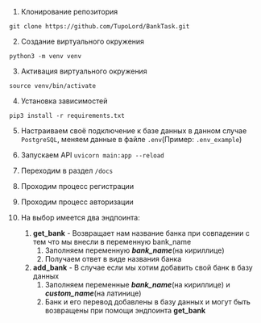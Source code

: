 1. Клонирование репозитория 

```git clone https://github.com/TupoLord/BankTask.git```

2. Создание виртуального окружения

```python3 -m venv venv```

3. Активация виртуального окружения

```source venv/bin/activate```

4. Установка зависимостей

```pip3 install -r requirements.txt```

5. Настраиваем своё подключение к базе данных в данном случае ```PostgreSQL```, меняем данные в файле ```.env```(Пример: ```.env_example```)


6. Запускаем API
```uvicorn main:app --reload```

7. Переходим в раздел ```/docs```

7. Проходим процесс регистрации

8. Проходим процесс авторизации

9. На выбор имеется два эндпоинта:

   1. **get_bank** - Возвращает нам название банка при совпадении с тем что мы внесли в переменную bank_name
       1. Заполняем переменную ***bank_name***(на кириллице)
       2. Получаем ответ в виде названия банка
   2. **add_bank** - В случае если мы хотим добавить свой банк в базу данных
       1. Заполняем переменные ***bank_name***(на кириллице) и ***custom_name***(на латинице)
       2. Банк и его перевод добавлены в базу данных и могут быть возвращены при помощи эндпоинта **get_bank**


